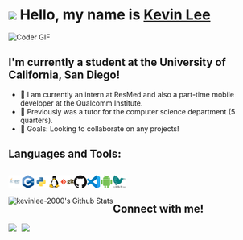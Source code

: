 # <img src="https://github.com/TheDudeThatCode/TheDudeThatCode/blob/master/Assets/Hi.gif" width="29px"> Hello, my name is [Kevin Lee](https://www.linkedin.com/in/[linkedin]/) 

<img src="https://media.giphy.com/media/SWoSkN6DxTszqIKEqv/giphy.gif" alt="Coder GIF" width="500">

## I'm currently a student at the University of California, San Diego!
- 📱 I am currently an intern at ResMed and also a part-time mobile developer at the Qualcomm Institute.
- 🏫 Previously was a tutor for the computer science department (5 quarters).
- 🤝 Goals: Looking to collaborate on any projects!

## Languages and Tools:
[<img align="left" alt="Java" width="26px" src="https://raw.githubusercontent.com/github/explore/80688e429a7d4ef2fca1e82350fe8e3517d3494d/topics/java/java.png" />][java]
[<img align="left" alt="C++" width="26px" src="https://raw.githubusercontent.com/github/explore/80688e429a7d4ef2fca1e82350fe8e3517d3494d/topics/cpp/cpp.png" />][cpp]
[<img align="left" alt="Python" width="26px" src="https://raw.githubusercontent.com/github/explore/80688e429a7d4ef2fca1e82350fe8e3517d3494d/topics/python/python.png" />][python]
[<img align="left" alt="Linux" width="26px" src="https://raw.githubusercontent.com/github/explore/80688e429a7d4ef2fca1e82350fe8e3517d3494d/topics/linux/linux.png" />][linux]
[<img align="left" alt="Git" width="26px" src="https://raw.githubusercontent.com/github/explore/80688e429a7d4ef2fca1e82350fe8e3517d3494d/topics/git/git.png" />][git]
[<img align="left" alt="GitHub" width="26px" src="https://raw.githubusercontent.com/github/explore/78df643247d429f6cc873026c0622819ad797942/topics/github/github.png" />][github]
[<img align="left" alt="Visual Studio Code" width="26px" src="https://raw.githubusercontent.com/github/explore/80688e429a7d4ef2fca1e82350fe8e3517d3494d/topics/visual-studio-code/visual-studio-code.png" />][vscode]
[<img align="left" alt="Android Studio" width="26px" src="https://raw.githubusercontent.com/github/explore/80688e429a7d4ef2fca1e82350fe8e3517d3494d/topics/android/android.png" />][androidstudio]
[<img align="left" alt="LaTeX" width="26px" src="https://raw.githubusercontent.com/github/explore/80688e429a7d4ef2fca1e82350fe8e3517d3494d/topics/latex/latex.png" />][latex]
<br />
---
<img align="left" alt="kevinlee-2000's Github Stats" src="https://github-readme-stats.codestackr.vercel.app/api?username=kevinlee-2000&show_icons=true&hide_border=true&count_private=true&theme=tokyonight" />

## Connect with me!
<a href="mailto:kevinlee2k0702@gmail.com">
  <img align="left" width="26px" src="https://cdn.jsdelivr.net/npm/simple-icons@v3/icons/gmail.svg" />
</a>
<a href="https://www.linkedin.com/in/[linkedin]/">
  <img align="left" width="24px" src="https://cdn.jsdelivr.net/npm/simple-icons@v3/icons/linkedin.svg"  />
</a>

<!-- CONSTANT LINKS -->
[linkedin]: https://www.linkedin.com/in/kevin-lee2000/
[java]: https://www.java.com/en/
[cpp]: https://www.cplusplus.com/
[python]: https://www.python.org/
[linux]: https://www.linux.org/
[git]: https://git-scm.com/
[github]: https://github.com/
[vscode]: https://code.visualstudio.com/
[androidstudio]: https://developer.android.com/studio
[latex]: https://www.latex-project.org/ 

